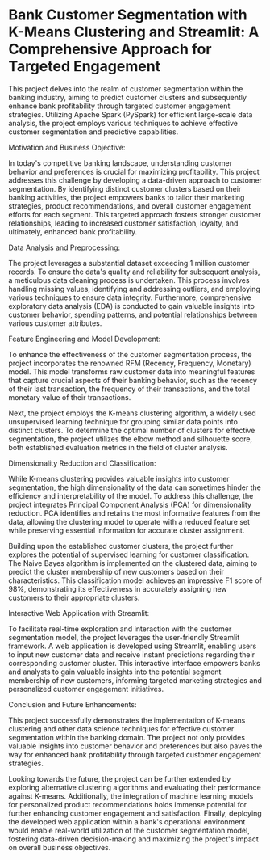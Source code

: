 # Bank Customer Segmentation with K-Means Clustering and Streamlit: A Comprehensive Approach for Targeted Engagement

This project delves into the realm of customer segmentation within the banking industry, aiming to predict customer clusters and subsequently enhance bank profitability through targeted customer engagement strategies. Utilizing Apache Spark (PySpark) for efficient large-scale data analysis, the project employs various techniques to achieve effective customer segmentation and predictive capabilities.

Motivation and Business Objective:

In today's competitive banking landscape, understanding customer behavior and preferences is crucial for maximizing profitability. This project addresses this challenge by developing a data-driven approach to customer segmentation. By identifying distinct customer clusters based on their banking activities, the project empowers banks to tailor their marketing strategies, product recommendations, and overall customer engagement efforts for each segment. This targeted approach fosters stronger customer relationships, leading to increased customer satisfaction, loyalty, and ultimately, enhanced bank profitability.

Data Analysis and Preprocessing:

The project leverages a substantial dataset exceeding 1 million customer records. To ensure the data's quality and reliability for subsequent analysis, a meticulous data cleaning process is undertaken. This process involves handling missing values, identifying and addressing outliers, and employing various techniques to ensure data integrity. Furthermore, comprehensive exploratory data analysis (EDA) is conducted to gain valuable insights into customer behavior, spending patterns, and potential relationships between various customer attributes.

Feature Engineering and Model Development:

To enhance the effectiveness of the customer segmentation process, the project incorporates the renowned RFM (Recency, Frequency, Monetary) model. This model transforms raw customer data into meaningful features that capture crucial aspects of their banking behavior, such as the recency of their last transaction, the frequency of their transactions, and the total monetary value of their transactions.

Next, the project employs the K-means clustering algorithm, a widely used unsupervised learning technique for grouping similar data points into distinct clusters. To determine the optimal number of clusters for effective segmentation, the project utilizes the elbow method and silhouette score, both established evaluation metrics in the field of cluster analysis.

Dimensionality Reduction and Classification:

While K-means clustering provides valuable insights into customer segmentation, the high dimensionality of the data can sometimes hinder the efficiency and interpretability of the model. To address this challenge, the project integrates Principal Component Analysis (PCA) for dimensionality reduction. PCA identifies and retains the most informative features from the data, allowing the clustering model to operate with a reduced feature set while preserving essential information for accurate cluster assignment.

Building upon the established customer clusters, the project further explores the potential of supervised learning for customer classification. The Naive Bayes algorithm is implemented on the clustered data, aiming to predict the cluster membership of new customers based on their characteristics. This classification model achieves an impressive F1 score of 98%, demonstrating its effectiveness in accurately assigning new customers to their appropriate clusters.

Interactive Web Application with Streamlit:

To facilitate real-time exploration and interaction with the customer segmentation model, the project leverages the user-friendly Streamlit framework. A web application is developed using Streamlit, enabling users to input new customer data and receive instant predictions regarding their corresponding customer cluster. This interactive interface empowers banks and analysts to gain valuable insights into the potential segment membership of new customers, informing targeted marketing strategies and personalized customer engagement initiatives.

Conclusion and Future Enhancements:

This project successfully demonstrates the implementation of K-means clustering and other data science techniques for effective customer segmentation within the banking domain. The project not only provides valuable insights into customer behavior and preferences but also paves the way for enhanced bank profitability through targeted customer engagement strategies.

Looking towards the future, the project can be further extended by exploring alternative clustering algorithms and evaluating their performance against K-means. Additionally, the integration of machine learning models for personalized product recommendations holds immense potential for further enhancing customer engagement and satisfaction. Finally, deploying the developed web application within a bank's operational environment would enable real-world utilization of the customer segmentation model, fostering data-driven decision-making and maximizing the project's impact on overall business objectives.
